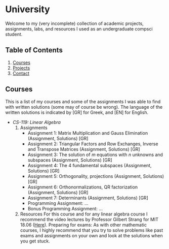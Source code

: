 # University
Welcome to my (very incomplete) collection of academic projects, assignments, labs, and resources I used as an undergraduate compsci student.

## Table of Contents
1. [Courses](#courses)
2. [Projects](#projects)
3. [Contact](#contact)

## Courses
This is a list of my courses and some of the assignments I was able to find with written solutions (some may of course be wrong). 
The language of the written solutions is indicated by [GR] for Greek, and [EN] for English.
- *CS-119: Linear Algebra*
  1. Assignments
      - Assignment 1: Matrix Multiplication and Gauss Elimination (Assignment, Solutions) [GR]
      - Assignment 2: Triangular Factors and Row Exchanges, Inverse and Transpose Matrices (Assignment, Solutions) [GR]
      - Assignment 3: The solution of $m$ equations with $n$ unknowns and subspaces (Assignment, Solutions) [GR]
      - Assignment 4: The 4 fundamental subspaces (Assignment, Solutions) [GR]
      - Assignment 5: Orthogonality, projections (Assignment, Solutions) [GR]
      - Assignment 6: Orthonormalizations, QR factorization (Assignment, Solutions) [GR]
      - Assignment 7: Determinants (Assignment, Solutions) [GR]
      - Programming Assignment: ...
      - Bonus Programming Assignment: ...
  2. Resources
      For this course and for any linear algebra course I recommend the video lectures by Professor Gilbert Strang for MIT 18.06 ([Here](https://ocw.mit.edu/18-06SCF11)).
      Preparing for exams: As with other mathematic courses, I highly recommend that you try to solve problems like past exams and assignments on your own and look at the solutions when you get stuck.
